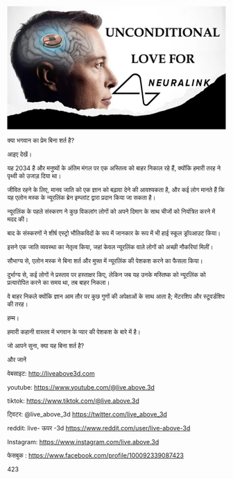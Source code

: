 ![Video cover image](../cover.jpeg "cover-photo")

क्या भगवान का प्रेम बिना शर्त है?

आइए देखें।

यह 2034 है और मनुष्यों के अंतिम मंगल पर एक अस्तित्व को बाहर निकाल रहे हैं, क्योंकि हमारी तरह ने पृथ्वी को उजाड़ दिया था।

जीवित रहने के लिए, मानव जाति को एक ज्ञान को बढ़ावा देने की आवश्यकता है, और कई लोग मानते हैं कि यह एलोन मस्क के न्यूरलिंक ब्रेन इम्प्लांट द्वारा प्रदान किया जा सकता है।

न्यूरलिंक के पहले संस्करण ने कुछ विकलांग लोगों को अपने दिमाग के साथ चीजों को नियंत्रित करने में मदद की।

बाद के संस्करणों ने शीर्ष एस्ट्रो भौतिकविदों के रूप में जानकार के रूप में भी हाई स्कूल ड्रॉपआउट किया।

इसने एक जाति व्यवस्था का नेतृत्व किया, जहां केवल न्यूरलिंक वाले लोगों को अच्छी नौकरियां मिलीं।

सौभाग्य से, एलोन मस्क ने बिना शर्त और मुफ्त में न्यूरलिंक की पेशकश करने का फैसला किया।

दुर्भाग्य से, कई लोगों ने प्रस्ताव पर हस्ताक्षर किए, लेकिन जब यह उनके मस्तिष्क को न्यूरलिंक को प्रत्यारोपित करने का समय था, तब बाहर निकला।

वे बाहर निकले क्योंकि ज्ञान आम तौर पर कुछ गुणों की अपेक्षाओं के साथ आता है; मेंटरशिप और स्टूवर्डशिप की तरह।

हम्म।

हमारी कहानी वास्तव में भगवान के प्यार की पेशकश के बारे में है।

जो आपने सुना, क्या यह बिना शर्त है?

और जानें

वेबसाइट: http://liveabove3d.com

youtube: https://www.youtube.com/@live.above.3d

tiktok: https://www.tiktok.com/@live.above.3d

ट्विटर: @live_above_3d https://twitter.com/live_above_3d

reddit: live- ऊपर -3d https://www.reddit.com/user/live-above-3d

Instagram: https://www.instagram.com/live.above.3d

फेसबुक : https://www.facebook.com/profile/100092339087423

423